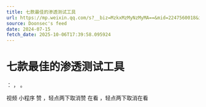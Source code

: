 ```yaml
---
title: 七款最佳的渗透测试工具
url: https://mp.weixin.qq.com/s?__biz=MzkxMzMyNzMyMA==&mid=2247560018&idx=1&sn=09ff6d3776a224f4ca41c80f2e1f0438
source: Doonsec's feed
date: 2024-07-15
fetch_date: 2025-10-06T17:39:58.095924
---
```


# 七款最佳的渗透测试工具

：
，
。

视频
小程序
赞
，轻点两下取消赞
在看
，轻点两下取消在看
